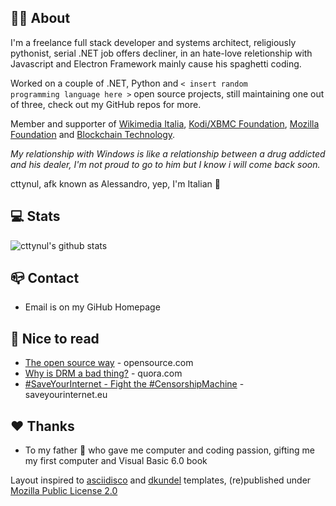 ## 👨‍💻 About
I'm a freelance full stack developer and systems architect, religiously pythonist, serial .NET job offers decliner, in an hate-love reletionship with Javascript and Electron Framework mainly cause his spaghetti coding.

Worked on a couple of .NET, Python and <code>< insert random programming language here ></code> open source projects, still maintaining one out of three, check out my GitHub repos for more.
        
Member and supporter of <a class="undecorated" href="https://www.wikimedia.it/">Wikimedia Italia</a>, <a class="undecorated" href="https://kodi.tv/">Kodi/XBMC Foundation</a>, <a class="undecorated" href="https://foundation.mozilla.org/">Mozilla Foundation</a> and <a class="undecorated"  href="http://bfy.tw/1kSo">Blockchain Technology</a>.

<i>My relationship with Windows is like a relationship between a drug addicted and his dealer, I'm not proud to go to him but I know i will come back soon.</i>

cttynul, afk known as Alessandro, yep, I'm Italian 🍕

## 💻 Stats
![cttynul's github stats](https://github-readme-stats.vercel.app/api/top-langs/?username=cttynul&layout=compact&exclude_repo=needflix,m3d5-password-manager)

## 📪 Contact
- Email is on my GiHub Homepage

## 📰 Nice to read
<ul>
            <li><a href="https://opensource.com/open-source-way" rel="nofollow">The open source way</a> - opensource.com</li>
            <li><a href="https://www.quora.com/Why-is-DRM-a-bad-thing" rel="nofollow">Why is DRM a bad thing?</a> - quora.com</li>
            <li><a href="https://saveyourinternet.eu/" rel="nofollow">#SaveYourInternet - Fight the #CensorshipMachine</a> - saveyourinternet.eu</li>        
</ul>

## ❤️ Thanks
<ul>
          <li>To <content class="thanks">my father</content> 👨‍ who gave me computer and coding passion, gifting me my first computer and Visual Basic 6.0 book</li>
</ul>        

<p>Layout inspired to <a href=https://github.com/asciidisco/about.me>asciidisco</a> and <a href="https://github.com/dkundel/about-me">dkundel</a> templates, (re)published under <a href="https://github.com/cttynul/cttynul.github.io/blob/master/LICENSE">Mozilla Public License 2.0</a></p>
